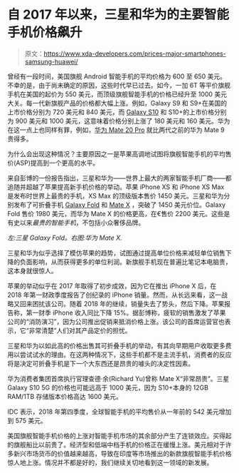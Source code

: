 # 自 2017 年以来，三星和华为的主要智能手机价格飙升

> 原文：<https://www.xda-developers.com/prices-major-smartphones-samsung-huawei/>

曾经有一段时间，美国旗舰 Android 智能手机的平均价格为 600 至 650 美元。不幸的是，由于尚未确定的原因，这些时代早已过去。如今，一加 6T 等平价旗舰手机在美国的起价为 550 美元，而顶级旗舰智能手机的价格已经升至 1000 美元大关。每一代新旗舰产品的价格都大幅上涨。例如，Galaxy S9 和 S9+在美国的上市价格分别为 720 美元和 840 美元，而 [Galaxy S10](https://www.xda-developers.com/samsung-galaxy-s10-s10-and-s10e-launch-with-the-snapdragon-855-ultrasonic-in-display-fingerprint-scanners-reverse-wireless-charging-and-a-whole-lot-more/) 和 S10+的上市价格分别为 900 美元和 1000 美元，这意味着价格分别上涨了 180 美元和 160 美元。华为在这一点上也同样有罪，例如，[华为 Mate 20 Pro](https://www.xda-developers.com/huawei-mate-20-huawei-mate-20-pro-specs-pricing-availability/) 就比两代之前的华为 Mate 9 贵得多。

为什么会出现这种情况？主要原因之一是苹果高调地试图将旗舰智能手机的平均售价(ASP)提高到一个更高的水平。

来自彭博的一份报告指出，三星和华为——世界上最大的两家智能手机厂商——都追随并超越了苹果提高新手机价格的举动。苹果 iPhone XS 和 iPhone XS Max 是发布时世界上最贵的手机，XS Max 的顶级版本售价 1450 美元。三星和华为分别发布了可折叠手机 [Galaxy Fold](https://www.xda-developers.com/samsung-galaxy-fold-specifications-pricing-availability/) 和 [Mate X](https://www.xda-developers.com/huawei-mate-x-first-impressions/) ，突破了 1450 美元价位。Galaxy Fold 售价 1980 美元，而华为 Mate X 的价格更高，在€售价 2200 美元。这些是有史以来*最贵的智能手机*，不包括小众奢侈品牌。

*左:三星 Galaxy Fold。右图:华为 Mate X.*

三星和华为似乎选择了模仿苹果的趋势，试图通过提高单位价格来减轻单位销售下降的负面影响，从而获得更多的单位利润。新旗舰手机现在普遍比笔记本电脑贵，这本身就很惊人。

苹果的举动似乎在 2017 年取得了初步成效，因为它在推出 iPhone X 后，在 2018 年第一财政季度报告了创纪录的 iPhone 销量。然而，从长远来看，这一战略又回来困扰该公司。随着 2018 年的继续，销量失去了势头，然后下降。苹果报告称，第一财季 iPhone 收入同比下降 15%。据彭博称，疲软的销售激发了苹果公司的“消防演习”，因为公司推出促销来抵消价格上涨。该公司的首席运营官也表示，它“非常清楚”人们对其产品定价的担忧。

三星和华为以如此高的价格出售其可折叠手机的举动，有其向早期用户收取更多费用以尝试试水的理由。在这两种情况下，这些手机都不是主流手机，消费者的反应将是决定可折叠手机是下一个大东西还是昂贵的噱头的决定性因素。

华为消费者集团首席执行官理查德·余(Richard Yu)曾称 Mate X“非常昂贵”。三星 Galaxy S10 5G 的价格也可能远高于 1000 美元，因为 S10+本身的 12GB RAM/1TB 存储版本价格高达 1600 美元。

IDC 表示，2018 年第四季度，全球智能手机的平均售价从一年前的 542 美元增加到 575 美元。

美国旗舰智能手机价格的上涨对智能手机市场的其余部分产生了连锁效应。买得起的旗舰船比以前贵了。经济型和低端中档手机的价格正在缓慢上涨。美元相对于许多新兴市场货币的价值越来越高，导致在印度等市场推出的新款旗舰智能手机价格惊人地上涨。情况并不都是好的，我们继续关切地看到这一领域的新发展。